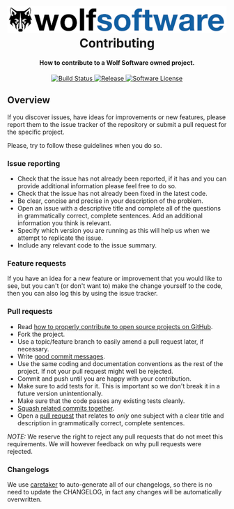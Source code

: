 <h1 align="center">
	<br>
	<a href="https://github.com/WolfSoftware">
		<img src="https://github.com/WolfSoftware/branding/blob/master/images/general/banners/64/black-and-white.png?raw=true" alt="Wolf Software Banner" />
	</a>
	<br>
	Contributing
	<br>
</h1>

<h4 align="center">How to contribute to a Wolf Software owned project.</h4>

<p align="center">
	<a href="https://travis-ci.com/WolfSoftware/contributing">
		<img src="https://img.shields.io/travis/com/WolfSoftware/contributing/master?style=for-the-badge&logo=travis" alt="Build Status">
	</a>
	<a href="https://github.com/WolfSoftware/contributing/releases/latest">
		<img src="https://img.shields.io/github/release/WolfSoftware/contributing?color=blue&style=for-the-badge&logo=github&label=Latest%20Release" alt="Release">
	</a>
	<a href="LICENSE.md">
		<img src="https://img.shields.io/badge/license-MIT-blue?style=for-the-badge" alt="Software License">
	</a>
</p>

<h2>Overview</h2>

If you discover issues, have ideas for improvements or new features, please report them to the issue tracker of the repository or submit a pull request for the specific project. 

Please, try to follow these guidelines when you do so.

<h3>Issue reporting</h3>

* Check that the issue has not already been reported, if it has and you can provide additional information please feel free to do so.
* Check that the issue has not already been fixed in the latest code.
* Be clear, concise and precise in your description of the problem.
* Open an issue with a descriptive title and complete all of the questions in grammatically correct, complete sentences. Add an additional information you think is relevant.
* Specify which version you are running as this will help us when we attempt to replicate the issue.
* Include any relevant code to the issue summary.

<h3>Feature requests</h3>

If you have an idea for a new feature or improvement that you would like to see, but you can't (or don't want to) make the change yourself to the code, then you can also log this by using the issue tracker.

<h3>Pull requests</h3>

* Read [how to properly contribute to open source projects on GitHub][1].
* Fork the project.
* Use a topic/feature branch to easily amend a pull request later, if necessary.
* Write [good commit messages][2].
* Use the same coding and documentation conventions as the rest of the project. If not your pull request might well be rejected.
* Commit and push until you are happy with your contribution.
* Make sure to add tests for it. This is important so we don't break it in a future version unintentionally.
* Make sure that the code passes any existing tests cleanly.
* [Squash related commits together][3].
* Open a [pull request][4] that relates to *only* one subject with a clear title and description in grammatically correct, complete sentences.

*NOTE:* We reserve the right to reject any pull requests that do not meet this requirements. We will however feedback on why pull requests were rejected.

<h3>Changelogs</h3>

We use [caretaker](https://github.com/DevelopersToolbox/caretaker) to auto-generate all of our changelogs, so there is no need to update the CHANGELOG, in fact any changes will be automatically overwritten.

[1]: http://gun.io/blog/how-to-github-fork-branch-and-pull-request
[2]: http://tbaggery.com/2008/04/19/a-note-about-git-commit-messages.html
[3]: http://gitready.com/advanced/2009/02/10/squashing-commits-with-rebase.html
[4]: https://help.github.com/articles/about-pull-requests/
